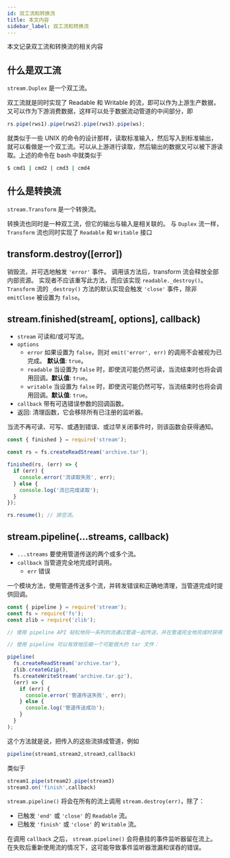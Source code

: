 ```yaml
---
id: 双工流和转换流
title: 本文内容
sidebar_label: 双工流和转换流
---
```


本文记录双工流和转换流的相关内容



## 什么是双工流

`stream.Duplex` 是一个双工流。

双工流就是同时实现了 Readable 和 Writable 的流，即可以作为上游生产数据，又可以作为下游消费数据，这样可以处于数据流动管道的中间部分，即

```javascript
rs.pipe(rws1).pipe(rws2).pipe(rws3).pipe(ws);
```

就类似于一些 UNIX 的命令的设计那样，读取标准输入，然后写入到标准输出，就可以看做是一个双工流。可以从上游进行读取，然后输出的数据又可以被下游读取。上述的命令在 bash 中就类似于

```bash
$ cmd1 | cmd2 | cmd3 | cmd4
```



## 什么是转换流

`stream.Transform` 是一个转换流。

转换流也同时是一种双工流，但它的输出与输入是相关联的。 与 `Duplex` 流一样， `Transform` 流也同时实现了 `Readable` 和 `Writable` 接口



## transform.destroy([error])

销毁流，并可选地触发 `'error'` 事件。 调用该方法后，transform 流会释放全部内部资源。 实现者不应该重写此方法，而应该实现 `readable._destroy()`。 `Transform` 流的 `_destroy()` 方法的默认实现会触发 `'close'` 事件，除非 `emitClose` 被设置为 `false`。



## stream.finished(stream[, options], callback)

- `stream` 可读和/或可写流。
- `options`
  - `error` 如果设置为 `false`，则对 `emit('error', err)` 的调用不会被视为已完成。 **默认值**: `true`。
  - `readable` 当设置为 `false` 时，即使流可能仍然可读，当流结束时也将会调用回调。**默认值**: `true`。
  - `writable` 当设置为 `false` 时，即使流可能仍然可写，当流结束时也将会调用回调。**默认值**: `true`。
- `callback` 带有可选错误参数的回调函数。
- 返回: 清理函数，它会移除所有已注册的监听器。

当流不再可读、可写、或遇到错误、或过早关闭事件时，则该函数会获得通知。

```javascript
const { finished } = require('stream');

const rs = fs.createReadStream('archive.tar');

finished(rs, (err) => {
  if (err) {
    console.error('流读取失败', err);
  } else {
    console.log('流已完成读取');
  }
});

rs.resume(); // 排空流。
```



## stream.pipeline(...streams, callback)

- `...streams` 要使用管道传送的两个或多个流。
- `callback` 当管道完全地完成时调用。
  - `err` 错误

一个模块方法，使用管道传送多个流，并转发错误和正确地清理，当管道完成时提供回调。

```javascript
const { pipeline } = require('stream');
const fs = require('fs');
const zlib = require('zlib');

// 使用 pipeline API 轻松地将一系列的流通过管道一起传送，并在管道完全地完成时获得通知。

// 使用 pipeline 可以有效地压缩一个可能很大的 tar 文件：

pipeline(
  fs.createReadStream('archive.tar'),
  zlib.createGzip(),
  fs.createWriteStream('archive.tar.gz'),
  (err) => {
    if (err) {
      console.error('管道传送失败', err);
    } else {
      console.log('管道传送成功');
    }
  }
);
```

这个方法就是说，把传入的这些流排成管道，例如

```javascript
pipeline(stream1,stream2,stream3,callback)
```

类似于

```javascript
stream1.pipe(stream2).pipe(stream3)
stream3.on('finish',callback)
```

`stream.pipeline()` 将会在所有的流上调用 `stream.destroy(err)`，除了：

- 已触发 `'end'` 或 `'close'` 的 `Readable` 流。
- 已触发 `'finish'` 或 `'close'` 的 `Writable` 流。

在调用 `callback` 之后， `stream.pipeline()` 会将悬挂的事件监听器留在流上。 在失败后重新使用流的情况下，这可能导致事件监听器泄漏和误吞的错误。



